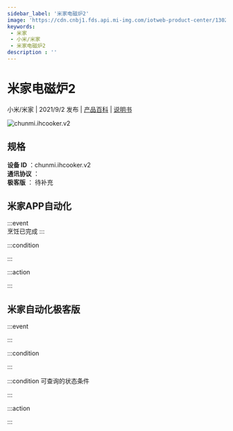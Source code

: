 ```yaml
---
sidebar_label: '米家电磁炉2'
image: 'https://cdn.cnbj1.fds.api.mi-img.com/iotweb-product-center/13021f5d5b4c6d6301cae53a7c5d1cb1_拟物图.png?GalaxyAccessKeyId=AKVGLQWBOVIRQ3XLEW&Expires=9223372036854775807&Signature=9CRFZ4M61GZkEmtjZnNx0Wj/7u0='
keywords: 
 - 米家
 - 小米/米家
 - 米家电磁炉2
description : ''
---
```

# 米家电磁炉2

小米/米家 | 2021/9/2 发布 | [产品百科](https://home.mi.com/webapp/content/baike/product/index.html?model=chunmi.ihcooker.v2/) | [说明书](https://home.mi.com/views/introduction.html?model=chunmi.ihcooker.v2&region=cn)

![chunmi.ihcooker.v2](https://cdn.cnbj1.fds.api.mi-img.com/iotweb-product-center/13021f5d5b4c6d6301cae53a7c5d1cb1_拟物图.png?GalaxyAccessKeyId=AKVGLQWBOVIRQ3XLEW&Expires=9223372036854775807&Signature=9CRFZ4M61GZkEmtjZnNx0Wj/7u0=)

## 规格  
> 
**设备 ID** ：chunmi.ihcooker.v2  
**通讯协议** ：  
**极客版**  ： 待补充 


## 米家APP自动化  

:::event  
烹饪已完成
:::

:::condition  

:::

:::action   

:::

## 米家自动化极客版  

:::event  

:::

:::condition  

:::

:::condition 可查询的状态条件  

:::

:::action  

:::

        
